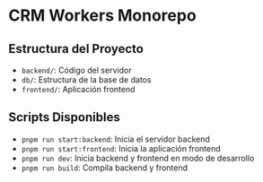 # CRM Workers Monorepo

## Estructura del Proyecto

- `backend/`: Código del servidor
- `db/`: Estructura de la base de datos
- `frontend/`: Aplicación frontend

## Scripts Disponibles

- `pnpm run start:backend`: Inicia el servidor backend
- `pnpm run start:frontend`: Inicia la aplicación frontend
- `pnpm run dev`: Inicia backend y frontend en modo de desarrollo
- `pnpm run build`: Compila backend y frontend
